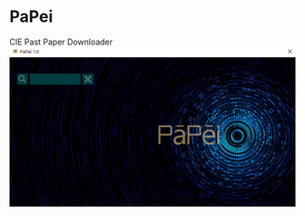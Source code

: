 # PaPei
CIE Past Paper Downloader
![](https://github.com/FrogJin/PaPei/blob/master/demoPics/screenShot_1.png)
